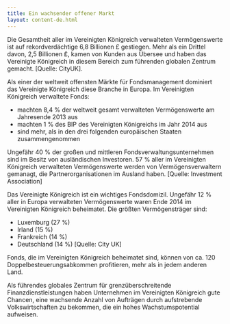```yaml
---
title: Ein wachsender offener Markt
layout: content-de.html
---
```


Die Gesamtheit aller im Vereinigten Königreich verwalteten Vermögenswerte ist auf rekordverdächtige 6,8 Billionen £ gestiegen. Mehr als ein Drittel davon, 2,5 Billionen £, kamen von Kunden aus Übersee und haben das Vereinigte Königreich in diesem Bereich zum führenden globalen Zentrum gemacht. [Quelle: CityUK].

Als einer der weltweit offensten Märkte für Fondsmanagement dominiert das Vereinigte Königreich diese Branche in Europa.
Im Vereinigten Königreich verwaltete Fonds:

- machten 8,4 % der weltweit gesamt verwalteten Vermögenswerte am Jahresende 2013 aus
- machten 1 % des BIP des Vereinigten Königreichs im Jahr 2014 aus
- sind mehr, als in den drei folgenden europäischen Staaten zusammengenommen

Ungefähr 40 % der großen und mittleren Fondsverwaltungsunternehmen sind im Besitz von ausländischen Investoren. 57 % aller im Vereinigten Königreich verwalteten Vermögenswerte werden von Vermögensverwaltern gemanagt, die Partnerorganisationen im Ausland haben.  [Quelle: Investment Association] 

Das Vereinigte Königreich ist ein wichtiges Fondsdomizil. Ungefähr 12 % aller in Europa verwalteten Vermögenswerte waren Ende 2014 im Vereinigten Königreich beheimatet. Die größten Vermögensträger sind:

- Luxemburg (27 %)
- Irland (15 %)
- Frankreich (14 %)
- Deutschland (14 %)
[Quelle: City UK]

Fonds, die im Vereinigten Königreich beheimatet sind, können von ca. 120 Doppelbesteuerungsabkommen profitieren, mehr als in jedem anderen Land. 

Als führendes globales Zentrum für grenzüberschreitende Finanzdienstleistungen haben Unternehmen im Vereinigten Königreich gute Chancen, eine wachsende Anzahl von Aufträgen durch aufstrebende Volkswirtschaften zu bekommen, die ein hohes Wachstumspotential aufweisen.